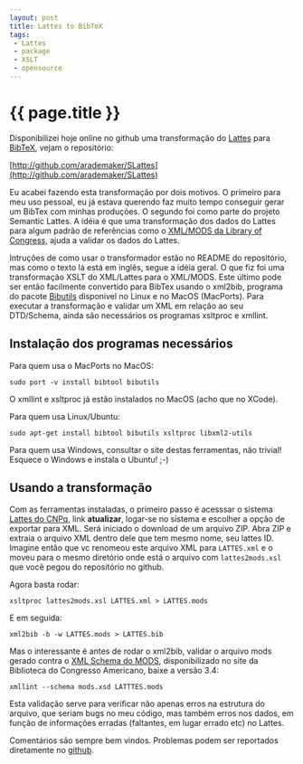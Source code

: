 ```yaml
---
layout: post
title: Lattes to BibTeX
tags: 
 - Lattes
 - package
 - XSLT
 - opensource
---
```


# {{ page.title }}

Disponibilizei hoje online no github uma transformação do [Lattes](http://lattes.cnpq.br/) para
[BibTeX](http://en.wikipedia.org/wiki/BibTeX), vejam o repositório:

[http://github.com/arademaker/SLattes](http://github.com/arademaker/SLattes)

Eu acabei fazendo esta transformação por dois motivos. O primeiro para
meu uso pessoal, eu já estava querendo faz muito tempo conseguir gerar
um BibTex com minhas produções. O segundo foi como parte do projeto
Semantic Lattes. A idéia é que uma transformação dos dados do Lattes
para algum padrão de referências como o
[XML/MODS da Library of Congress](http://www.loc.gov/standards/mods/),
ajuda a validar os dados do Lattes.

Intruções de como usar o transformador estão no README do repositório,
mas como o texto lá está em inglês, segue a idéia geral. O que fiz foi
uma transformação XSLT do XML/Lattes para o XML/MODS. Este último pode
ser então facilmente convertido para BibTex usando o xml2bib, programa
do pacote [Bibutils](http://sourceforge.net/p/bibutils/) disponivel no
Linux e no MacOS (MacPorts). Para executar a transformação e validar
um XML em relação ao seu DTD/Schema, ainda são necessários os
programas xsltproc e xmllint.

## Instalação dos programas necessários

Para quem usa o MacPorts no MacOS:

    sudo port -v install bibtool bibutils

O xmllint e xsltproc já estão instalados no MacOS (acho que no XCode).

Para quem usa Linux/Ubuntu:

    sudo apt-get install bibtool bibutils xsltproc libxml2-utils

Para quem usa Windows, consultar o site destas ferramentas, não
trivial! Esquece o Windows e instala o Ubuntu! ;-)

## Usando a transformação

Com as ferramentas instaladas, o primeiro passo é acesssar o sistema
[Lattes do CNPq](http://lattes.cnpq.br), link **atualizar**, logar-se
no sistema e escolher a opção de exportar para XML. Será iniciado o
download de um arquivo ZIP. Abra ZIP e extraia o arquivo XML dentro
dele que tem mesmo nome, seu lattes ID. Imagine então que vc renomeou
este arquivo XML para `LATTES.xml` e o moveu para o mesmo diretório
onde está o arquivo com `lattes2mods.xsl` que você pegou do
repositório no github.

Agora basta rodar:

    xsltproc lattes2mods.xsl LATTES.xml > LATTES.mods
    
E em seguida:

    xml2bib -b -w LATTES.mods > LATTES.bib

Mas o interessante é antes de rodar o xml2bib, validar o arquivo mods
gerado contra o
[XML Schema do MODS](http://www.loc.gov/standards/mods/mods-schemas.html),
disponibilizado no site da Biblioteca do Congresso Americano, baixe a
versão 3.4:

    xmllint --schema mods.xsd LATTTES.mods

Esta validação serve para verificar não apenas erros na estrutura do
arquivo, que seriam bugs no meu código, mas também erros nos dados, em
função de informações erradas (faltantes, em lugar errado etc) no
Lattes.

Comentários são sempre bem vindos. Problemas podem ser reportados
diretamente no [github](https://github.com/arademaker/SLattes/issues).

